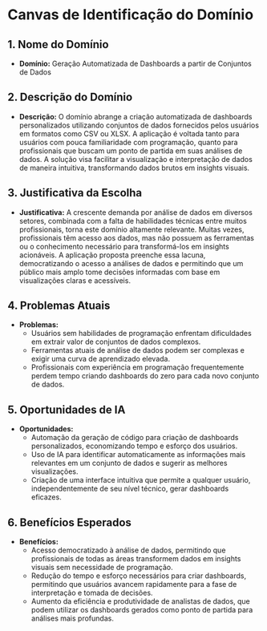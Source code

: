 
# Canvas de Identificação do Domínio

## 1. Nome do Domínio

- **Domínio:** Geração Automatizada de Dashboards a partir de Conjuntos de Dados

## 2. Descrição do Domínio

- **Descrição:** 
  O domínio abrange a criação automatizada de dashboards personalizados utilizando conjuntos de dados fornecidos pelos usuários em formatos como CSV ou XLSX. A aplicação é voltada tanto para usuários com pouca familiaridade com programação, quanto para profissionais que buscam um ponto de partida em suas análises de dados. A solução visa facilitar a visualização e interpretação de dados de maneira intuitiva, transformando dados brutos em insights visuais.

## 3. Justificativa da Escolha

- **Justificativa:** 
  A crescente demanda por análise de dados em diversos setores, combinada com a falta de habilidades técnicas entre muitos profissionais, torna este domínio altamente relevante. Muitas vezes, profissionais têm acesso aos dados, mas não possuem as ferramentas ou o conhecimento necessário para transformá-los em insights acionáveis. A aplicação proposta preenche essa lacuna, democratizando o acesso a análises de dados e permitindo que um público mais amplo tome decisões informadas com base em visualizações claras e acessíveis.

## 4. Problemas Atuais

- **Problemas:**
  - Usuários sem habilidades de programação enfrentam dificuldades em extrair valor de conjuntos de dados complexos.
  - Ferramentas atuais de análise de dados podem ser complexas e exigir uma curva de aprendizado elevada.
  - Profissionais com experiência em programação frequentemente perdem tempo criando dashboards do zero para cada novo conjunto de dados.

## 5. Oportunidades de IA

- **Oportunidades:**
  - Automação da geração de código para criação de dashboards personalizados, economizando tempo e esforço dos usuários.
  - Uso de IA para identificar automaticamente as informações mais relevantes em um conjunto de dados e sugerir as melhores visualizações.
  - Criação de uma interface intuitiva que permite a qualquer usuário, independentemente de seu nível técnico, gerar dashboards eficazes.

## 6. Benefícios Esperados

- **Benefícios:**
  - Acesso democratizado à análise de dados, permitindo que profissionais de todas as áreas transformem dados em insights visuais sem necessidade de programação.
  - Redução do tempo e esforço necessários para criar dashboards, permitindo que usuários avancem rapidamente para a fase de interpretação e tomada de decisões.
  - Aumento da eficiência e produtividade de analistas de dados, que podem utilizar os dashboards gerados como ponto de partida para análises mais profundas.
